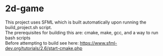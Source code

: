 # 2d-game
This project uses SFML which is built automatically upon running the build_project.sh script.  
The prerequisites for building this are: cmake, make, gcc, and a way to run bash scripts  
Before attempting to build see here: https://www.sfml-dev.org/tutorials/2.6/start-cmake.php  

